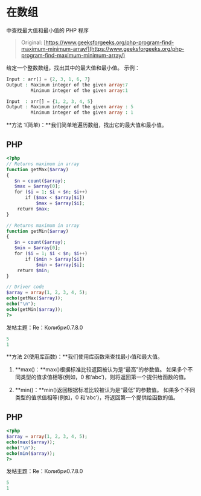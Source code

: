 # 在数组

中查找最大值和最小值的 PHP 程序

> Original: [https://www.geeksforgeeks.org/php-program-find-maximum-minimum-array/](https://www.geeksforgeeks.org/php-program-find-maximum-minimum-array/)

给定一个整数数组，找出其中的最大值和最小值。
示例：

```php
Input : arr[] = {2, 3, 1, 6, 7}
Output : Maximum integer of the given array:7
         Minimum integer of the given array:1

Input  : arr[] = {1, 2, 3, 4, 5}
Output : Maximum integer of the given array : 5
         Minimum integer of the given array : 1
```

**方法 1(简单)：**我们简单地遍历数组，找出它的最大值和最小值。

## PHP

```php
<?php
// Returns maximum in array
function getMax($array)
{
   $n = count($array);
   $max = $array[0];
   for ($i = 1; $i < $n; $i++)
       if ($max < $array[$i])
           $max = $array[$i];
    return $max;      
}

// Returns maximum in array
function getMin($array)
{
   $n = count($array);
   $min = $array[0];
   for ($i = 1; $i < $n; $i++)
       if ($min > $array[$i])
           $min = $array[$i];
    return $min;      
}

// Driver code
$array = array(1, 2, 3, 4, 5);
echo(getMax($array));
echo("\n");
echo(getMin($array));
?>
```

发帖主题：Re：Колибри0.7.8.0

```php
5
1
```

**方法 2(使用库函数)：**我们使用库函数来查找最小值和最大值。

1.  **max()：**max()根据标准比较返回被认为是“最高”的参数值。 如果多个不同类型的值求值相等(例如，0 和‘abc’)，则将返回第一个提供给函数的值。

2.  **min()：**min()返回根据标准比较被认为是“最低”的参数值。 如果多个不同类型的值求值相等(例如，0 和‘abc’)，将返回第一个提供给函数的值。

## PHP

```php
<?php
$array = array(1, 2, 3, 4, 5);
echo(max($array));
echo("\n");
echo(min($array));
?>
```

发帖主题：Re：Колибри0.7.8.0

```php
5
1
```